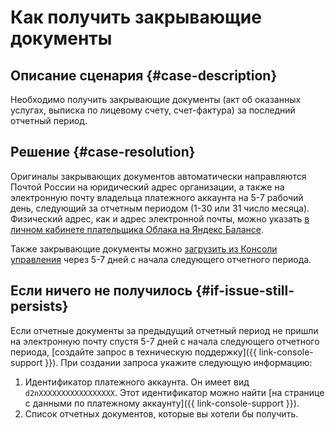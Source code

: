 # Как получить закрывающие документы


## Описание сценария {#case-description}

Необходимо получить закрывающие документы (акт об оказанных услугах, выписка по лицевому счету, счет-фактура) за последний отчетный период.

## Решение {#case-resolution}


Оригиналы закрывающих документов автоматически направляются Почтой России на юридический адрес организации, а также на электронную почту владельца платежного аккаунта на 5-7 рабочий день, следующий за отчетным периодом (1-30 или 31 число месяца).
Физический адрес, как и адрес электронной почты, можно указать [в личном кабинете плательщика Облака на Яндекс Балансе](https://balance.yandex.ru).



Также закрывающие документы можно [загрузить из Консоли управления](../../../billing/operations/download-reporting-docs.md) через 5-7 дней с начала следующего отчетного периода.

## Если ничего не получилось {#if-issue-still-persists}

Если отчетные документы за предыдущий отчетный период не пришли на электронную почту спустя 5-7 дней с начала следующего отчетного периода, [создайте запрос в техническую поддержку]({{ link-console-support }}).
При создании запроса укажите следующую информацию:

1. Идентификатор платежного аккаунта.
 Он имеет вид `d2nXXXXXXXXXXXXXXXXX`. Этот идентификатор можно найти [на странице с данными по платежному аккаунту]({{ link-console-support }}).
2. Список отчетных документов, которые вы хотели бы получить.
